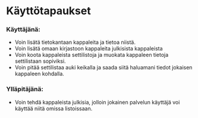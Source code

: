 # Käyttötapaukset

### Käyttäjänä: 
  - Voin lisätä tietokantaan kappaleita ja tietoa niistä. 
  - Voin lisätä omaan kirjastoon kappaleita julkisista kappaleista
  - Voin koota kappaleista settilistoja ja muokata kappaleen tietoja settilistaan sopiviksi. 
  - Voin pitää settilistaa auki keikalla ja saada siitä haluamani tiedot jokaisen kappaleen kohdalla.
### Ylläpitäjänä:
  - Voin tehdä kappaleista julkisia, jolloin jokainen palvelun käyttäjä voi käyttää niitä omissa listoissaan.
